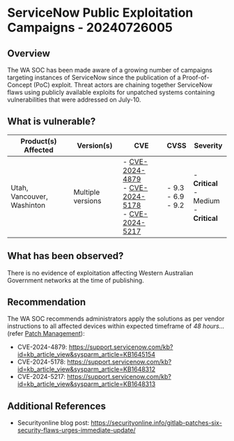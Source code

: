 # ServiceNow Public Exploitation Campaigns - 20240726005

## Overview

The WA SOC has been made aware of a growing number of campaigns targeting instances of ServiceNow since the publication of a Proof-of-Concept (PoC) exploit. Threat actors are chaining together ServiceNow flaws using publicly available exploits for unpatched systems containing vulnerabilities that were addressed on July-10.

## What is vulnerable?

| Product(s) Affected | Version(s) | CVE | CVSS | Severity |
| --- | --- | --- | --- | --- |
| Utah, Vancouver, Washinton | Multiple versions | - [CVE-2024-4879](https://nvd.nist.gov/vuln/detail/CVE-2024-4879) </br> - [CVE-2024-5178](https://nvd.nist.gov/vuln/detail/CVE-2024-5178) </br> - [CVE-2024-5217](https://nvd.nist.gov/vuln/detail/CVE-2024-5217) | - 9.3 </br> - 6.9 </br> - 9.2 | - **Critical** </br> - Medium  </br> - **Critical** |

## What has been observed?

There is no evidence of exploitation affecting Western Australian Government networks at the time of publishing.

## Recommendation

The WA SOC recommends administrators apply the solutions as per vendor instructions to all affected devices within expected timeframe of *48 hours...* (refer [Patch Management](../guidelines/patch-management.md)):

- CVE-2024-4879: <https://support.servicenow.com/kb?id=kb_article_view&sysparm_article=KB1645154>
- CVE-2024-5178: <https://support.servicenow.com/kb?id=kb_article_view&sysparm_article=KB1648312>
- CVE-2024-5217: <https://support.servicenow.com/kb?id=kb_article_view&sysparm_article=KB1648313>

## Additional References

- Securityonline blog post: <https://securityonline.info/gitlab-patches-six-security-flaws-urges-immediate-update/>
